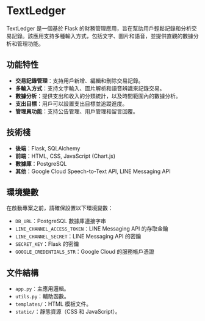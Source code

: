 # TextLedger

TextLedger 是一個基於 Flask 的財務管理應用，旨在幫助用戶輕鬆記錄和分析交易記錄。該應用支持多種輸入方式，包括文字、圖片和語音，並提供直觀的數據分析和管理功能。

## 功能特性

- **交易記錄管理**：支持用戶新增、編輯和刪除交易記錄。
- **多輸入方式**：支持文字輸入、圖片解析和語音辨識來記錄交易。
- **數據分析**：提供支出和收入的分類統計，以及時間範圍內的數據分析。
- **支出目標**：用戶可以設置支出目標並追蹤進度。
- **管理員功能**：支持公告管理、用戶管理和留言回覆。

## 技術棧

- **後端**：Flask, SQLAlchemy
- **前端**：HTML, CSS, JavaScript (Chart.js)
- **數據庫**：PostgreSQL
- **其他**：Google Cloud Speech-to-Text API, LINE Messaging API

## 環境變數

在啟動專案之前，請確保設置以下環境變數：

- `DB_URL`：PostgreSQL 數據庫連接字串
- `LINE_CHANNEL_ACCESS_TOKEN`：LINE Messaging API 的存取金鑰
- `LINE_CHANNEL_SECRET`：LINE Messaging API 的密鑰
- `SECRET_KEY`：Flask 的密鑰
- `GOOGLE_CREDENTIALS_STR`：Google Cloud 的服務帳戶憑證

## 文件結構

- `app.py`：主應用邏輯。
- `utils.py`：輔助函數。
- `templates/`：HTML 模板文件。
- `static/`：靜態資源（CSS 和 JavaScript）。
